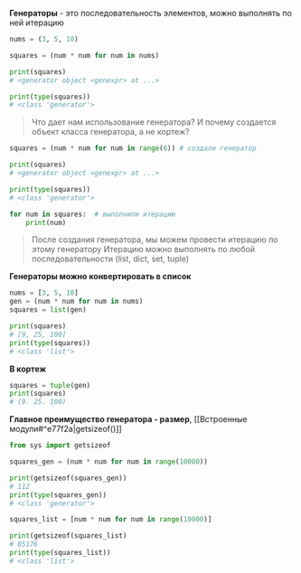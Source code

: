 **Генераторы** - это последовательность элементов, можно выполнять по ней итерацию

```Python
nums = (3, 5, 10)

squares = (num * num for num in nums)

print(squares)
# <generator object <genexpr> at ...>

print(type(squares))
# <class 'generator'>
```
>Что дает нам использование генератора? И почему создается объект класса генератора, а не кортеж?

```Python
squares = (num * num for num in range(6)) # создали генератор

print(squares)
# <generator object <genexpr> at ...>

print(type(squares))
# <class 'generator'>

for num in squares:  # выполнили итерацию
	print(num)
```
> После создания генератора, мы можем провести итерацию по этому генератору
> Итерацию можно выполнять по любой последовательности (list, dict, set, tuple)

**Генераторы можно конвертировать в список**
```Python
nums = [3, 5, 10]
gen = (num * num for num in nums)
squares = list(gen)

print(squares)
# [9, 25, 100]
print(type(squares))
# <class 'list'>
```

**В кортеж**
```Python
squares = tuple(gen)
print(squares)
# (9. 25. 100)
```

 **Главное преимущество генератора - размер**, [[Встроенные модули#^e77f2a|getsizeof()]]
```Python
from sys import getsizeof

squares_gen = (num * num for num in range(10000))

print(getsizeof(squares_gen))
# 112
print(type(squares_gen))
# <class 'generator'>

squares_list = [num * num for num in range(10000)]

print(getsizeof(squares_list)
# 85176
print(type(squares_list))
# <class 'list'> 
```